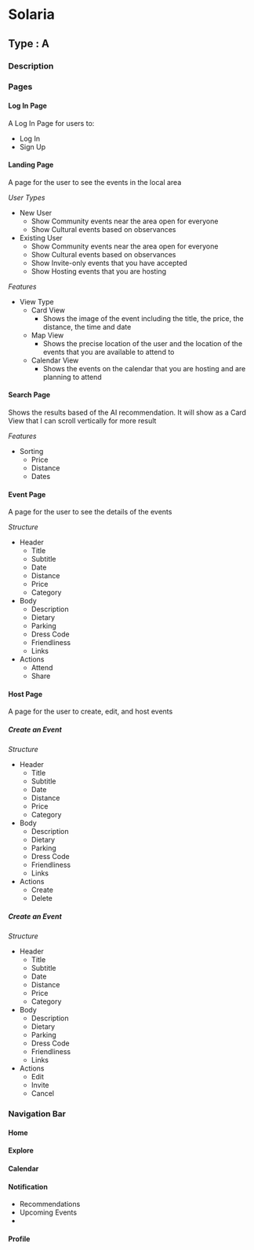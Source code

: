 # Solaria
## Type : A
### Description





### Pages
#### Log In Page
A Log In Page for users to:
* Log In
* Sign Up

#### Landing Page
A page for the user to see the events in the local area

*User Types*
* New User
  * Show Community events near the area open for everyone
  * Show Cultural events based on observances
* Existing User
  * Show Community events near the area open for everyone
  * Show Cultural events based on observances
  * Show Invite-only events that you have accepted
  * Show Hosting events that you are hosting

*Features*
* View Type
  * Card View
    * Shows the image of the event including the title, the price, the distance, the time and date
  * Map View
    * Shows the precise location of the user and the location of the events that you are available to attend to
  * Calendar View
    * Shows the events on the calendar that you are hosting and are planning to attend

#### Search Page
Shows the results based of the AI recommendation. It will show as a Card View that I can scroll vertically for more result

*Features*
* Sorting
  * Price
  * Distance
  * Dates

#### Event Page
A page for the user to see the details of the events

*Structure*
* Header
  * Title
  * Subtitle
  * Date
  * Distance
  * Price
  * Category
* Body
  * Description
  * Dietary
  * Parking
  * Dress Code
  * Friendliness
  * Links
* Actions
  * Attend
  * Share

#### Host Page
A page for the user to create, edit, and host events

##### Create an Event
*Structure*
* Header
  * Title
  * Subtitle
  * Date
  * Distance
  * Price
  * Category
* Body
  * Description
  * Dietary
  * Parking
  * Dress Code
  * Friendliness
  * Links
* Actions
  * Create
  * Delete
 
##### Create an Event
*Structure*
* Header
  * Title
  * Subtitle
  * Date
  * Distance
  * Price
  * Category
* Body
  * Description
  * Dietary
  * Parking
  * Dress Code
  * Friendliness
  * Links
* Actions
  * Edit
  * Invite
  * Cancel

### Navigation Bar
#### Home
#### Explore
#### Calendar
#### Notification
* Recommendations
* Upcoming Events
* 
#### Profile


